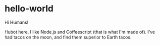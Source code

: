 # hello-world
Hi Humans!

Hubot here, I like Node.js and Coffeescript (that is what I'm made of).
I've had tacos on the moon, and find them superior to Earth tacos.
